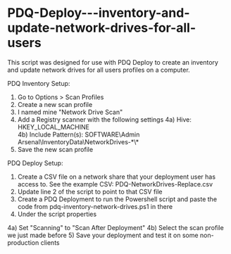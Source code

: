 # PDQ-Deploy---inventory-and-update-network-drives-for-all-users
This script was designed for use with PDQ Deploy to create an inventory and update network drives for all users profiles on a computer.


PDQ Inventory Setup:
1) Go to Options > Scan Profiles
2) Create a new scan profile
3) I named mine "Network Drive Scan"
4) Add a Registry scanner with the following settings
4a) Hive: HKEY_LOCAL_MACHINE    
4b) Include Pattern(s): SOFTWARE\Admin Arsenal\InventoryData\NetworkDrives-\*\\\*
5) Save the new scan profile

PDQ Deploy Setup:
1) Create a CSV file on a network share that your deployment user has access to. See the example CSV: PDQ-NetworkDrives-Replace.csv
2) Update line 2 of the script to point to that CSV file
3) Create a PDQ Deployment to run the Powershell script and paste the code from pdq-inventory-network-drives.ps1 in there
4) Under the script properties 

4a) Set "Scanning" to "Scan After Deployment"
4b) Select the scan profile we just made before
5) Save your deployment and test it on some non-production clients
